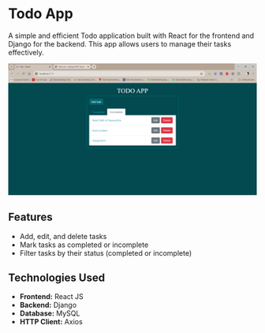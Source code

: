 # Todo App

A simple and efficient Todo application built with React for the frontend and Django for the backend. This app allows users to manage their tasks effectively.

![Todo App](assets/Todo_React_Django.png)

## Features

- Add, edit, and delete tasks
- Mark tasks as completed or incomplete
- Filter tasks by their status (completed or incomplete)

## Technologies Used

- **Frontend:** React JS
- **Backend:** Django
- **Database:** MySQL
- **HTTP Client:** Axios


